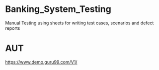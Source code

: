 # Banking_System_Testing
Manual Testing using sheets for writing test cases, scenarios and defect reports

# AUT
https://www.demo.guru99.com/V1/
